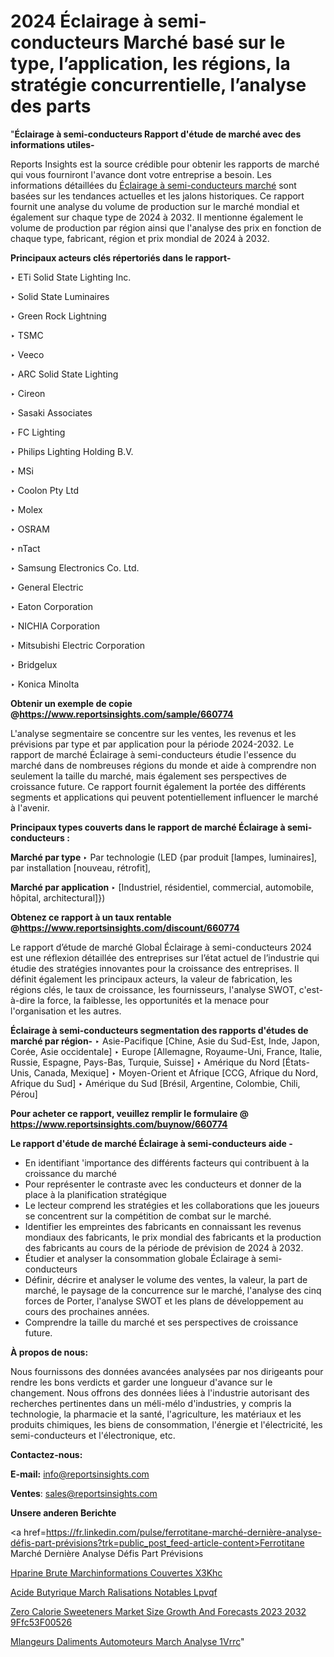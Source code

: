 # 2024 Éclairage à semi-conducteurs Marché basé sur le type, l’application, les régions, la stratégie concurrentielle, l’analyse des parts

"<strong>Éclairage à semi-conducteurs Rapport d'étude de marché avec des informations utiles-</strong>

Reports Insights est la source crédible pour obtenir les rapports de marché qui vous fourniront l'avance dont votre entreprise a besoin. Les informations détaillées du <a href=https://www.reportsinsights.com/sample/660774>Éclairage à semi-conducteurs marché</a> sont basées sur les tendances actuelles et les jalons historiques. Ce rapport fournit une analyse du volume de production sur le marché mondial et également sur chaque type de 2024 à 2032. Il mentionne également le volume de production par région ainsi que l'analyse des prix en fonction de chaque type, fabricant, région et prix mondial de 2024 à 2032.

<b>Principaux acteurs clés répertoriés dans le rapport-</b>

‣ ETi Solid State Lighting Inc.

‣ Solid State Luminaires

‣ Green Rock Lightning

‣ TSMC

‣ Veeco

‣ ARC Solid State Lighting

‣ Cireon

‣ Sasaki Associates

‣ FC Lighting

‣ Philips Lighting Holding B.V.

‣ MSi

‣ Coolon Pty Ltd

‣ Molex

‣ OSRAM

‣ nTact

‣ Samsung Electronics Co. Ltd.

‣ General Electric

‣ Eaton Corporation

‣ NICHIA Corporation

‣ Mitsubishi Electric Corporation

‣ Bridgelux

‣ Konica Minolta

<strong><b>Obtenir un exemple de copie @</b></strong><a href=https://www.reportsinsights.com/sample/660774><strong><b>https://www.reportsinsights.com/sample/660774</b></strong></a>

L'analyse segmentaire se concentre sur les ventes, les revenus et les prévisions par type et par application pour la période 2024-2032. Le rapport de marché Éclairage à semi-conducteurs étudie l'essence du marché dans de nombreuses régions du monde et aide à comprendre non seulement la taille du marché, mais également ses perspectives de croissance future. Ce rapport fournit également la portée des différents segments et applications qui peuvent potentiellement influencer le marché à l'avenir.

<strong>Principaux types couverts dans le rapport de marché Éclairage à semi-conducteurs :</strong>

<strong>Marché par type </strong>
‣ Par technologie (LED {par produit [lampes, luminaires], par installation [nouveau, rétrofit],

<strong>Marché par application </strong>
‣ [Industriel, résidentiel, commercial, automobile, hôpital, architectural]})

<strong><b>Obtenez ce rapport à un taux rentable @</b></strong><a href=https://www.reportsinsights.com/discount/660774><strong><b>https://www.reportsinsights.com/discount/660774</b></strong></a>

Le rapport d’étude de marché Global Éclairage à semi-conducteurs 2024 est une réflexion détaillée des entreprises sur l’état actuel de l’industrie qui étudie des stratégies innovantes pour la croissance des entreprises. Il définit également les principaux acteurs, la valeur de fabrication, les régions clés, le taux de croissance, les fournisseurs, l'analyse SWOT, c'est-à-dire la force, la faiblesse, les opportunités et la menace pour l'organisation et les autres.

<strong>Éclairage à semi-conducteurs segmentation des rapports d'études de marché par région-</strong>
‣ Asie-Pacifique [Chine, Asie du Sud-Est, Inde, Japon, Corée, Asie occidentale]
‣ Europe [Allemagne, Royaume-Uni, France, Italie, Russie, Espagne, Pays-Bas, Turquie, Suisse]
‣ Amérique du Nord [États-Unis, Canada, Mexique]
‣ Moyen-Orient et Afrique [CCG, Afrique du Nord, Afrique du Sud]
‣ Amérique du Sud [Brésil, Argentine, Colombie, Chili, Pérou]

<strong>Pour acheter ce rapport, veuillez remplir le formulaire @   <a href=https://www.reportsinsights.com/buynow/660774>https://www.reportsinsights.com/buynow/660774</a></strong>

<strong>Le rapport d'étude de marché Éclairage à semi-conducteurs aide -</strong>
<ul>
  <li>En identifiant 'importance des différents facteurs qui contribuent à la croissance du marché</li>
  <li>Pour représenter le contraste avec les conducteurs et donner de la place à la planification stratégique</li>
  <li>Le lecteur comprend les stratégies et les collaborations que les joueurs se concentrent sur la compétition de combat sur le marché.</li>
  <li>Identifier les empreintes des fabricants en connaissant les revenus mondiaux des fabricants, le prix mondial des fabricants et la production des fabricants au cours de la période de prévision de 2024 à 2032.</li>
  <li>Étudier et analyser la consommation globale Éclairage à semi-conducteurs</li>
  <li>Définir, décrire et analyser le volume des ventes, la valeur, la part de marché, le paysage de la concurrence sur le marché, l'analyse des cinq forces de Porter, l'analyse SWOT et les plans de développement au cours des prochaines années.</li>
  <li>Comprendre la taille du marché et ses perspectives de croissance future.</li>
</ul>
<strong>À propos de nous:</strong>

Nous fournissons des données avancées analysées par nos dirigeants pour rendre les bons verdicts et garder une longueur d'avance sur le changement. Nous offrons des données liées à l'industrie autorisant des recherches pertinentes dans un méli-mélo d'industries, y compris la technologie, la pharmacie et la santé, l'agriculture, les matériaux et les produits chimiques, les biens de consommation, l'énergie et l'électricité, les semi-conducteurs et l'électronique, etc.

<strong>Contactez-nous:</strong>

<strong>E-mail:</strong> <a href=mailto:info@reportsinsights.com>info@reportsinsights.com</a>

<strong>Ventes</strong>: <a href=mailto:sales@reportsinsights.com>sales@reportsinsights.com</a>

<strong>Unsere anderen Berichte</strong>

<a href=https://fr.linkedin.com/pulse/ferrotitane-marché-dernière-analyse-défis-part-prévisions?trk=public_post_feed-article-content>Ferrotitane Marché Dernière Analyse Défis Part Prévisions</a>

<a href=https://www.linkedin.com/pulse/h%C3%A9parine-brute-march%C3%A9informations-couvertes-x3khc/>Hparine Brute Marchinformations Couvertes X3Khc</a>

<a href=https://www.linkedin.com/pulse/acide-butyrique-march%C3%A9-r%C3%A9alisations-notables-lpvqf/>Acide Butyrique March Ralisations Notables Lpvqf</a>

<a href=https://medium.com/@saliajay581/zero-calorie-sweeteners-market-size-growth-and-forecasts-2023-2032-9ffc53f00526>Zero Calorie Sweeteners Market Size Growth And Forecasts 2023 2032 9Ffc53F00526</a>

<a href=https://www.linkedin.com/pulse/m%C3%A9langeurs-daliments-automoteurs-march%C3%A9-analyse-1vrrc/>Mlangeurs Daliments Automoteurs March Analyse 1Vrrc</a>"
